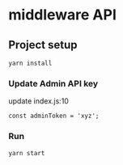 # middleware API

## Project setup
```
yarn install
```

### Update Admin API key
update index.js:10
```
const adminToken = 'xyz';
```

### Run
```
yarn start
```
